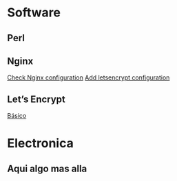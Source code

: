 <!-- TITLE: Snippets -->
<!-- SUBTITLE: All Snippets -->

# Software
## Perl

## Nginx


[Check Nginx configuration](/nginx/checkconfig)
[Add letsencrypt configuration](/nginx/letsencrypt)

## Let’s Encrypt
[Básico](/letsencrypt#basic)



# Electronica
## Aqui algo mas alla



